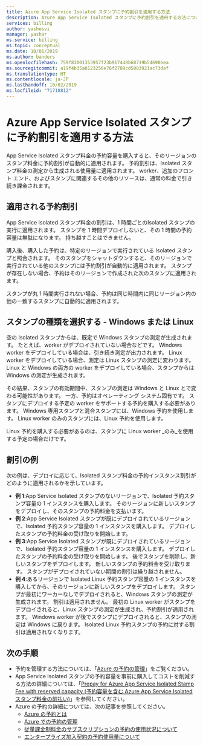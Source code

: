 ```yaml
---
title: Azure App Service Isolated スタンプに予約割引を適用する方法
description: Azure App Service Isolated スタンプに予約割引を適用する方法について説明します。
services: billing
author: yashesvi
manager: yashar
ms.service: billing
ms.topic: conceptual
ms.date: 10/01/2019
ms.author: banders
ms.openlocfilehash: 759f83001353957f23b917440b68719b54690bea
ms.sourcegitcommit: a19f4b35a0123256e76f2789cd5083921ac73daf
ms.translationtype: HT
ms.contentlocale: ja-JP
ms.lasthandoff: 10/02/2019
ms.locfileid: "71718812"
---
```

# <a name="how-reservation-discounts-apply-to-azure-app-service-isolated-stamps"></a>Azure App Service Isolated スタンプに予約割引を適用する方法

App Service Isolated スタンプ料金の予約容量を購入すると、そのリージョンのスタンプ料金に予約割引が自動的に適用されます。 予約割引は、Isolated スタンプ料金の測定から生成される使用量に適用されます。 worker、追加のフロント エンド、およびスタンプに関連するその他のリソースは、通常の料金で引き続き課金されます。

## <a name="reservation-discount-application"></a>適用される予約割引

App Service Isolated スタンプ料金の割引は、1 時間ごとのIsolated スタンプの実行に適用されます。 スタンプを 1 時間デプロイしないと、その 1 時間の予約容量は無駄になります。 持ち越すことはできません。

購入後、購入した予約は、特定のリージョンで実行されている Isolated スタンプと照合されます。 そのスタンプをシャットダウンすると、そのリージョンで実行されている他のスタンプには予約割引が自動的に適用されます。 スタンプが存在しない場合、予約はそのリージョンで作成された次のスタンプに適用されます。

スタンプが丸 1 時間実行されない場合、予約は同じ時間内に同じリージョン内の他の一致するスタンプに自動的に適用されます。

## <a name="choose-a-stamp-type---windows-or-linux"></a>スタンプの種類を選択する - Windows または Linux

空の Isolated スタンプからは、既定で Windows スタンプの測定が生成されます。 たとえば、worker がデプロイされていない場合などです。 Windows worker をデプロイしている場合は、引き続き測定が出力されます。 Linux worker をデプロイしている場合、測定は Linux スタンプの測定に変わります。 Linux と Windows の両方の worker をデプロイしている場合、スタンプからは Windows の測定が生成されます。

その結果、スタンプの有効期間中、スタンプの測定は Windows と Linux とで変わる可能性があります。 一方、予約はオペレーティング システム固有です。 スタンプにデプロイする予定の worker をサポートする予約を購入する必要があります。 Windows 専用スタンプと混合スタンプには、Windows 予約を使用します。 Linux worker のみのスタンプには、Linux 予約を使用します。

Linux 予約を購入する必要があるのは、スタンプに Linux worker _のみ_を使用する予定の場合だけです。

## <a name="discount-examples"></a>割引の例

次の例は、デプロイに応じて、Isolated スタンプ料金の予約インスタンス割引がどのように適用されるかを示しています。

- **例 1**:App Service Isolated スタンプのないリージョンで、Isolated 予約スタンプ容量の 1 インスタンスを購入します。 そのリージョンに新しいスタンプをデプロイし、そのスタンプの予約料金を支払います。
- **例 2**:App Service Isolated スタンプが既にデプロイされているリージョンで、Isolated 予約スタンプ容量の 1 インスタンスを購入します。 デプロイしたスタンプの予約料金の受け取りを開始します。
- **例 3**:App Service Isolated スタンプが既にデプロイされているリージョンで、Isolated 予約スタンプ容量の 1 インスタンスを購入します。 デプロイしたスタンプの予約料金の受け取りを開始します。 後でスタンプを削除し、新しいスタンプをデプロイします。 新しいスタンプの予約料金を受け取ります。 スタンプがデプロイされていない期間の割引は繰り越されません。
- **例 4**:あるリージョンで Isolated Linux 予約スタンプ容量の 1 インスタンスを購入してから、そのリージョンに新しいスタンプをデプロイします。 スタンプが最初にワーカーなしでデプロイされると、Windows スタンプの測定が生成されます。 割引は適用されません。 最初の Linux worker がスタンプをデプロイされると、Linux スタンプの測定が生成され、予約割引が適用されます。 Windows worker が後でスタンプにデプロイされると、スタンプの測定は Windows に戻ります。 Isolated Linux 予約スタンプの予約に対する割引は適用されなくなります。

## <a name="next-steps"></a>次の手順

- 予約を管理する方法については、「[Azure の予約の管理](billing-manage-reserved-vm-instance.md)」をご覧ください。
- App Service Isolated スタンプの予約容量を事前に購入してコストを削減する方法の詳細については、「[Prepay for Azure App Service Isolated Stamp Fee with reserved capacity (予約容量を含む Azure App Service Isolated スタンプ料金の前払い)](billing-prepay-app-service-isolated-stamp.md)」を参照してください。
- Azure の予約の詳細については、次の記事を参照してください。
  - [Azure の予約とは](billing-save-compute-costs-reservations.md)
  - [Azure での予約の管理](billing-manage-reserved-vm-instance.md)
  - [従量課金制料金のサブスクリプションの予約の使用状況について](billing-understand-reserved-instance-usage.md)
  - [エンタープライズ加入契約の予約使用量について](billing-understand-reserved-instance-usage-ea.md)
